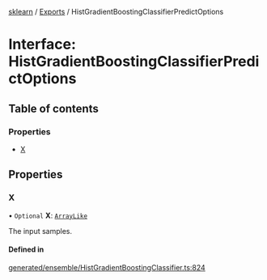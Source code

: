 [sklearn](../readme.md) / [Exports](../modules.md) / HistGradientBoostingClassifierPredictOptions

# Interface: HistGradientBoostingClassifierPredictOptions

## Table of contents

### Properties

- [X](HistGradientBoostingClassifierPredictOptions.md#x)

## Properties

### X

• `Optional` **X**: [`ArrayLike`](../modules.md#arraylike)

The input samples.

#### Defined in

[generated/ensemble/HistGradientBoostingClassifier.ts:824](https://github.com/transitive-bullshit/scikit-learn-ts/blob/367336a/packages/sklearn/src/generated/ensemble/HistGradientBoostingClassifier.ts#L824)

